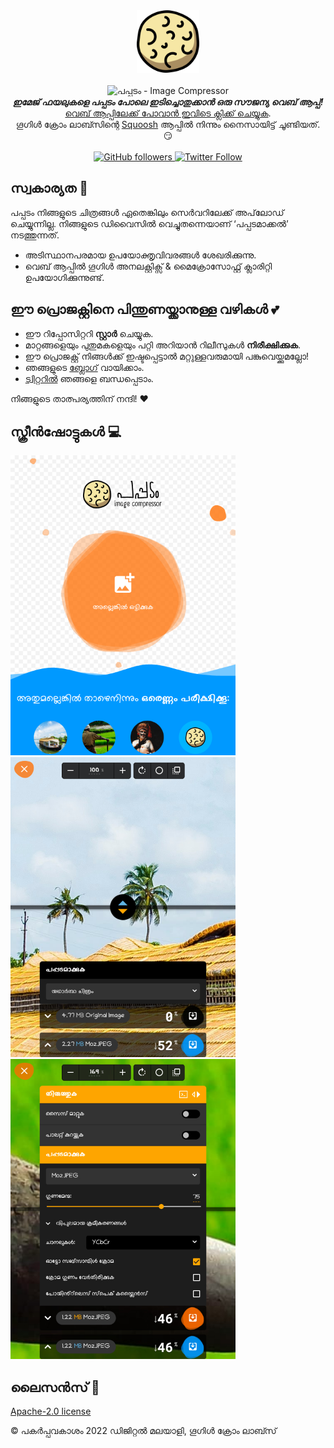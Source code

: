 <div align="center">
  <img src="img/logo-99b7d28c.svg" alt="പപ്പടം - Image Compressor" width="100"><br><br>
  <img src="https://user-images.githubusercontent.com/61133303/171451167-af09292f-3698-4de2-bb15-2bb3d2055e0f.png" alt="പപ്പടം - Image Compressor">
</div>

<div align="center"><strong>
  <em>ഇമേജ് ഫയലുകളെ പപ്പടം പോലെ ഇടിച്ചൊതുക്കാൻ ഒരു സൗജന്യ വെബ് ആപ്പ്!</em>
</strong><br>
<a href="https://pappadam.digitalmalayali.in/">വെബ് ആപ്പിലേക്ക് പോവാൻ ഇവിടെ ക്ലിക്ക് ചെയ്യുക</a>.
  
<br> 
ഗൂഗിൾ ക്രോം ലാബ്സിന്റെ <a href="https://github.com/GoogleChromeLabs/squoosh">Squoosh</a> ആപ്പിൽ നിന്നും നൈസായിട്ട് ചൂണ്ടിയത്. 😏</div>

<br>

<div align="center"><a href="https://github.com/digitalmalayali/pappadamr">
  <img src="https://img.shields.io/github/followers/digitalmalayali.svg?style=social&amp;label=Follow" alt="GitHub followers">
</a><a href="https://twitter.com/DigiMalayali">
  <img src="https://img.shields.io/twitter/follow/digimalayali.svg?style=social" alt="Twitter Follow">
</a>

</div>

## സ്വകാര്യത 👀
പപ്പടം നിങ്ങളുടെ ചിത്രങ്ങൾ ഏതെങ്കിലും സെർവറിലേക്ക് അപ്‌ലോഡ് ചെയ്യുന്നില്ല. നിങ്ങളുടെ ഡിവൈസിൽ വെച്ചുതന്നെയാണ് ‘പപ്പടമാക്കൽ’ നടത്തുന്നത്.
- അടിസ്ഥാനപരമായ ഉപയോക്തൃവിവരങ്ങൾ ശേഖരിക്കുന്നു.
- വെബ് ആപ്പിൽ ഗൂഗിൾ അനലക്റ്റിക്സ് & മൈക്രോസോഫ്റ്റ് ക്ലാരിറ്റി ഉപയോഗിക്കുന്നുണ്ട്.

## ഈ പ്രൊജക്റ്റിനെ പിന്തുണയ്ക്കാനുള്ള വഴികൾ 💕

- ഈ റിപ്പോസിറ്ററി **സ്റ്റാർ** ചെയ്യുക.
- മാറ്റങ്ങളെയും പുതുമകളെയും പറ്റി അറിയാൻ റിലീസുകൾ **നിരീക്ഷിക്കുക**.
- ഈ പ്രൊജക്റ്റ് നിങ്ങൾക്ക് ഇഷ്ടപ്പെട്ടാൽ മറ്റുള്ളവരുമായി പങ്കുവെയ്ക്കുമല്ലോ!
- ഞങ്ങളുടെ [ബ്ലോഗ്](https://www.digitalmalayali.in) വായിക്കാം.
- [ട്വിറ്ററിൽ](https://twitter.com/digimalayali) ഞങ്ങളെ ബന്ധപ്പെടാം.

നിങ്ങളുടെ താത്പര്യത്തിന് നന്ദി! :heart:

## സ്ക്രീൻഷോട്ടുകൾ 💻

<img src="img/screenshot1-0ff68546.png" alt="പപ്പടം - Image Compressor" width=360 /><br>
<img src="img/screenshot2-1f78c4db.jpg" alt="പപ്പടം - Image Compressor" width=360 /><br>
<img src="img/screenshot3-c1e02216.jpg" alt="പപ്പടം - Image Compressor" width=360 />

## ലൈസൻസ് 📝

[Apache-2.0 license](LICENSE)

© പകർപ്പവകാശം 2022 ഡിജിറ്റൽ മലയാളി, ഗൂഗിൾ ക്രോം ലാബ്സ്
